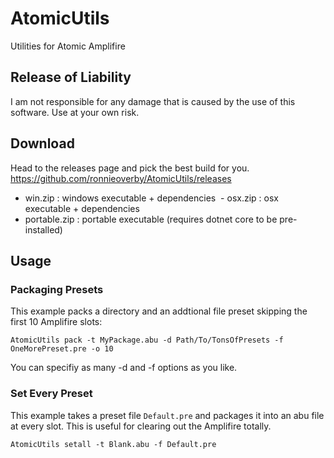 # AtomicUtils
Utilities for Atomic Amplifire

## Release of Liability
I am not responsible for any damage that is caused by the use of this software. Use at your own risk.

## Download
Head to the releases page and pick the best build for you. https://github.com/ronnieoverby/AtomicUtils/releases

  - win.zip : windows executable + dependencies
  - osx.zip : osx executable + dependencies
  - portable.zip : portable executable (requires dotnet core to be pre-installed)

## Usage

### Packaging Presets
This example packs a directory and an addtional file preset skipping the first 10 Amplifire slots:
```
AtomicUtils pack -t MyPackage.abu -d Path/To/TonsOfPresets -f OneMorePreset.pre -o 10
```
You can specifiy as many -d and -f options as you like.

### Set Every Preset
This example takes a preset file `Default.pre` and packages it into an abu file at every slot.
This is useful for clearing out the Amplifire totally.
```
AtomicUtils setall -t Blank.abu -f Default.pre
```
